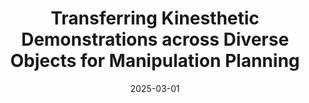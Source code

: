 ---
title: "Transferring Kinesthetic Demonstrations across Diverse Objects for Manipulation Planning"
collection: publications
permalink: /publication/Self_Evaluation_RAL_under_review_2024
# excerpt: 'This paper is about fixing template issue #693.'
status: under_review
date: 2025-03-01
paperurl: 'https://www.arxiv.org/pdf/2503.10904'
---
